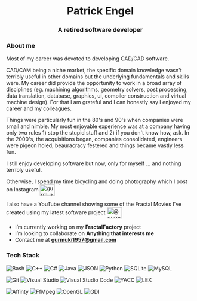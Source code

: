 <h1 align="center">Patrick Engel</h1>
<h3 align="center">A retired software developer</h3>

<h3 align="left">About me</h3>
Most of my career was devoted to developing CAD/CAD software.
<p></p>
CAD/CAM being a niche market, the specific domain knowledge wasn't terribly useful in other domains but the underlying fundamentals and skills were. My career did provide the opportunity to work in a broad array of disciplines (eg. machining algorithms, geometry solvers, post processing, data translation, database, graphics, ui, compiler construction and virtual machine design). For that I am grateful and I can honestly say I enjoyed my career and my colleagues.
<p></p>
Things were particularly fun in the 80's and 90's when companies were small and nimble. My most enjoyable experience was at a company having only two rules 1) stop the stupid stuff and 2) if you don't know how, ask. In the 2000's, the acquisitions began, companies consolidated, engineers were pigeon holed, beauracracy festered and things became vastly less fun.
<p></p>
I still enjoy developing software but now, only for myself ... and nothing terribly useful.
<p></p>
Otherwise, I spend my time bicycling and doing photography which I post on Instagram <a href="https://instagram.com/gurmuki1957" target="blank"><img align="center" src="https://raw.githubusercontent.com/rahuldkjain/github-profile-readme-generator/master/src/images/icons/Social/instagram.svg" alt="gurmuki1957" height="30" width="40" /></a>
<p></p>
I also have a YouTube channel showing some of the Fractal Movies I've created using my latest software project <a href="https://www.youtube.com/results?search_query=%40gurmuki1957" target="blank"><img align="center" src="https://raw.githubusercontent.com/rahuldkjain/github-profile-readme-generator/master/src/images/icons/Social/youtube.svg" alt="@gurmuki" height="30" width="40" /></a>
<p></p>

<!-- <p align="left"> <img src="https://komarev.com/ghpvc/?username=gurmuki&label=Profile%20views&color=0e75b6&style=flat" alt="gurmuki" /> </p> -->

- I’m currently working on my **FractalFactory** project
- I’m looking to collaborate on **Anything that interests me**
- Contact me at **gurmuki1957@gmail.com**
<p></p>

<h3 align="left">Tech Stack</h3>

![Bash](https://img.shields.io/badge/Bash-d3e6f7)
![C++](https://img.shields.io/badge/C++-136d15)
![C#](https://img.shields.io/badge/C%23-8a2be2)
![Java](https://img.shields.io/badge/Java-3d85c6)
![JSON](https://img.shields.io/badge/JSON-3d85c6)
![Python](https://img.shields.io/badge/Python-d3e6f7)
![SQLite](https://img.shields.io/badge/SQLite-8a2be2)
![MySQL](https://img.shields.io/badge/MySQL-d3e6f7)

![Git](https://img.shields.io/badge/Git-3d85c6)
![Visual Studio](https://img.shields.io/badge/Visual%20Studio-136d15)
![Visual Studio Code](https://img.shields.io/badge/Visual%20Studio%20Code-8a2be2)
![YACC](https://img.shields.io/badge/YACC-c4f266)
![LEX](https://img.shields.io/badge/LEX-f4ec7f)

![Affinty](https://img.shields.io/badge/Affinity%20Photo-3d85c6)
![FfMpeg](https://img.shields.io/badge/ffmpeg-d3e6f7)
![OpenGL](https://img.shields.io/badge/OpenGL-8a2be2)
![GDI](https://img.shields.io/badge/GDI-3d85c6)

<!-- <p><img align="center" src="https://github-readme-stats.vercel.app/api/top-langs?username=gurmuki&show_icons=true&locale=en&layout=compact" alt="gurmuki" /></p> -->
